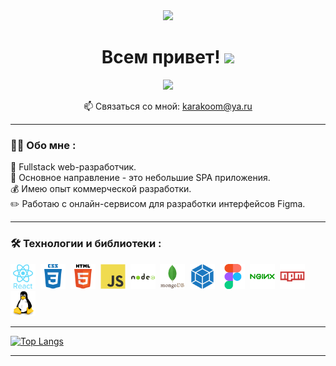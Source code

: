 <div id="header" align="center">
  <img src="https://media.giphy.com/media/26tn33aiTi1jkl6H6/giphy.gif" width="150"/>
<h1>
  Всем привет!
  <img src="https://media.giphy.com/media/hvRJCLFzcasrR4ia7z/giphy.gif" width="30px"/>
</h1>
  <a href="https://t.me/web_creator_roman">
    <img src="https://img.shields.io/badge/Telegram-2CA5E0?style=for-the-badge&logo=telegram&logoColor=white"/>  
   </a>  
    <p align='center'>
  📫 Cвязаться со мной: <a href='mailto:karakoom@ya.ru'>karakoom@ya.ru</a>
  </p>
</div>

---  
### :man_technologist: Обо мне :

:telescope: Fullstack web-разработчик.  
:floppy_disk: Основное направление - это небольшие SPA приложения.  
:moneybag: Имею опыт коммерческой разработки.  
:pencil2: Работаю с онлайн-сервисом для разработки интерфейсов Figma.  

---
### :hammer_and_wrench: Технологии и библиотеки :
<div>
  <img src="https://github.com/devicons/devicon/blob/master/icons/react/react-original-wordmark.svg" title="React" alt="React" width="40" height="40"/>&nbsp;
  <img src="https://github.com/devicons/devicon/blob/master/icons/css3/css3-plain-wordmark.svg"  title="CSS3" alt="CSS" width="40" height="40"/>&nbsp;
  <img src="https://github.com/devicons/devicon/blob/master/icons/html5/html5-original-wordmark.svg" title="HTML5" alt="HTML" width="40" height="40"/>&nbsp;
  <img src="https://github.com/devicons/devicon/blob/master/icons/javascript/javascript-original.svg" title="JavaScript" alt="JavaScript" width="40" height="40"/>&nbsp;
  <img src="https://github.com/devicons/devicon/blob/master/icons/nodejs/nodejs-original-wordmark.svg" title="NodeJS" alt="NodeJS" width="40" height="40"/>&nbsp;
  <img src="https://github.com/devicons/devicon/blob/master/icons/mongodb/mongodb-original-wordmark.svg" title="MongoDB" alt="MongoDB" width="40" height="40"/>&nbsp;
  <img src="https://github.com/devicons/devicon/blob/master/icons/webpack/webpack-plain.svg" title="Webpack" alt="Webpack" width="40" height="40"/>&nbsp;
  <img src="https://github.com/devicons/devicon/blob/master/icons/figma/figma-original.svg" title="Figma" alt="Figma" width="40" height="40"/>&nbsp;
  <img src="https://github.com/devicons/devicon/blob/master/icons/nginx/nginx-original.svg" title="Nginx" alt="Nginx" width="40" height="40"/>&nbsp;
  <img src="https://github.com/devicons/devicon/blob/master/icons/npm/npm-original-wordmark.svg" title="npm" alt="npm" width="40" height="40"/>&nbsp;
  <img src="https://github.com/devicons/devicon/blob/master/icons/linux/linux-original.svg" title="Linux" alt="Linux" width="40" height="40"/>&nbsp;
</div>

---
[![Top Langs](https://github-readme-stats.vercel.app/api/top-langs/?username=udartapkom&layout=compact&theme=vision-friendly-dark)](https://github.com/anuraghazra/github-readme-stats)

---  
<img src="https://komarev.com/ghpvc/?username=udartapkom&style=flat-square&color=blue" alt=""/>
